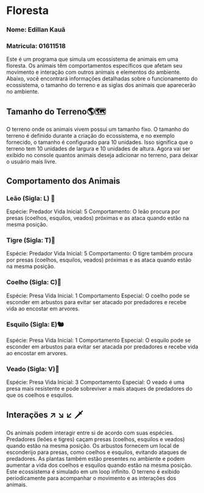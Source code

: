 # Floresta

### Nome: Edillan Kauã
### Matricula: 01611518

Este é um programa que simula um ecossistema de animais em uma floresta. Os animais têm comportamentos específicos que afetam seu movimento e interação com outros animais e elementos do ambiente. Abaixo, você encontrará informações detalhadas sobre o funcionamento do ecossistema, o tamanho do terreno e as siglas dos animais que aparecerão no ambiente.

## Tamanho do Terreno🌎🗺

O terreno onde os animais vivem possui um tamanho fixo. O tamanho do terreno é definido durante a criação do ecossistema, e no exemplo fornecido, o tamanho é configurado para 10 unidades. Isso significa que o terreno tem 10 unidades de largura e 10 unidades de altura.
Agora vai ser exibido no console quantos animais deseja adicionar no terreno, para deixar o usuário mais livre.

## Comportamento dos Animais

### Leão (Sigla: L) 🦁
Espécie: Predador
Vida Inicial: 5
Comportamento: O leão procura por presas (coelhos, esquilos, veados) próximas e as ataca quando estão na mesma posição.

### Tigre (Sigla: T)🐯
Espécie: Predador
Vida Inicial: 5
Comportamento: O tigre também procura por presas (coelhos, esquilos, veados) próximas e as ataca quando estão na mesma posição.

### Coelho (Sigla: C)🐰
Espécie: Presa
Vida Inicial: 1
Comportamento Especial: O coelho pode se esconder em arbustos para evitar ser atacado por predadores e recebe vida ao encostar em arvores.

### Esquilo (Sigla: E)🐿
Espécie: Presa
Vida Inicial: 1
Comportamento Especial: O esquilo pode se esconder em arbustos para evitar ser atacada por predadores e recebe vida ao encostar em arvores.

### Veado (Sigla: V)🦌
Espécie: Presa
Vida Inicial: 3
Comportamento Especial: O veado é uma presa mais resistente e pode sobreviver a mais ataques de predadores do que os coelhos e esquilos.

## Interaçöes ↗ ↘ ↙ 🗡
Os animais podem interagir entre si de acordo com suas espécies. Predadores (leões e tigres) caçam presas (coelhos, esquilos e veados) quando estão na mesma posição. Os arbustos fornecem um local de esconderijo para presas, como coelhos e esquilos, evitando ataques de predadores. As plantas também estão presentes no ambiente e podem aumentar a vida dos coelhos e esquilos quando estão na mesma posição.
Este ecossistema é simulado em um loop infinito. O terreno é exibido periodicamente para acompanhar o movimento e as interações dos animais.
